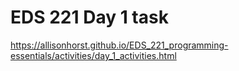 # EDS 221 Day 1 task

https://allisonhorst.github.io/EDS_221_programming-essentials/activities/day_1_activities.html 
